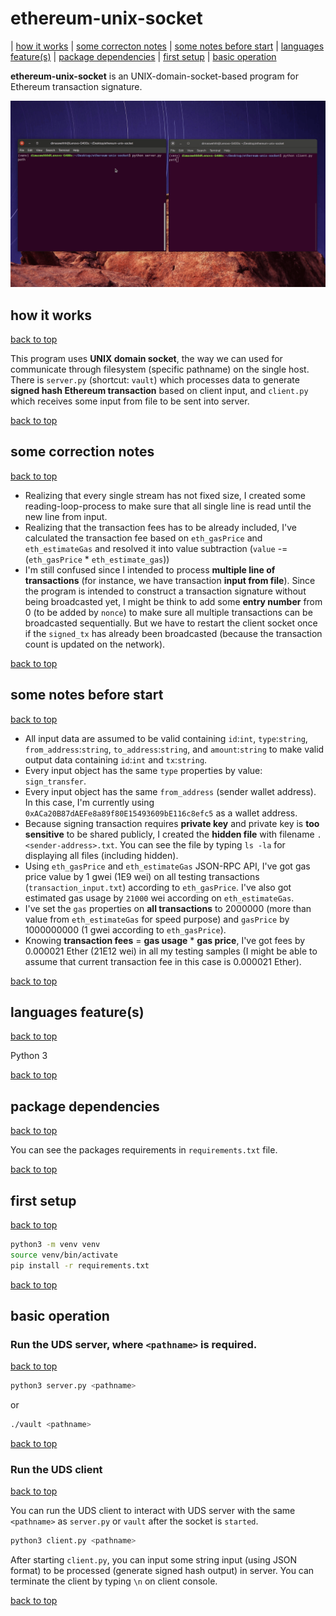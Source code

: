 # ethereum-unix-socket

| [how it works](#how-it-works) | [some correcton notes](#some-correction-notes) | [some notes before start](#some-notes-before-start) | [languages feature(s)](#language-features) | [package dependencies](#package-dependencies) | [first setup](#first-setup) | [basic operation](#basic-operation)

**ethereum-unix-socket** is an UNIX-domain-socket-based program for Ethereum transaction signature.

![ethereum-unix-socket](demo.gif)

## how it works

[back to top](#ethereum-unix-socket)

This program uses **UNIX domain socket**, the way we can used for communicate through filesystem (specific pathname) on the single host. There is `server.py` (shortcut: `vault`) which processes data to generate **signed hash Ethereum transaction** based on client input, and `client.py` which receives some input from file to be sent into server.

[back to top](#ethereum-unix-socket)

## some correction notes

[back to top](#ethereum-unix-socket)

- Realizing that every single stream has not fixed size, I created some reading-loop-process to make sure that all single line is read until the new line from input.
- Realizing that the transaction fees has to be already included, I've calculated the transaction fee based on `eth_gasPrice` and `eth_estimateGas` and resolved it into value subtraction (`value` -= (`eth_gasPrice` * `eth_estimate_gas`))
- I'm still confused since I intended to process **multiple line of transactions** (for instance, we have transaction **input from file**). Since the program is intended to construct a transaction signature without being broadcasted yet, I might be think to add some **entry number** from 0 (to be added by `nonce`) to make sure all multiple transactions can be broadcasted sequentially. But we have to restart the client socket once if the `signed_tx` has already been broadcasted (because the transaction count is updated on the network).

[back to top](#ethereum-unix-socket)

## some notes before start

[back to top](#ethereum-unix-socket)

- All input data are assumed to be valid containing `id`:`int`, `type`:`string`, `from_address`:`string`, `to_address`:`string`, and `amount`:`string` to make valid output data containing `id`:`int` and `tx`:`string`.
- Every input object has the same `type` properties by value: `sign_transfer`.
- Every input object has the same `from_address` (sender wallet address). In this case, I'm currently using `0xACa20B87dAEFe8a89f80E15493609bE116c8efc5` as a wallet address.
- Because signing transaction requires **private key** and private key is **too sensitive** to be shared publicly, I created the **hidden file** with filename `.<sender-address>.txt`. You can see the file by typing `ls -la` for displaying all files (including hidden).
- Using `eth_gasPrice` and `eth_estimateGas` JSON-RPC API, I've got gas price value by 1 gwei (1E9 wei) on all testing transactions (`transaction_input.txt`) according to `eth_gasPrice`. I've also got estimated gas usage by `21000` wei according on `eth_estimateGas`.
- I've set the `gas` properties on **all transactions** to 2000000 (more than value from `eth_estimateGas` for speed purpose) and `gasPrice` by 1000000000 (1 gwei according to `eth_gasPrice`).
- Knowing **transaction fees** = **gas usage** * **gas price**, I've got fees by 0.000021 Ether (21E12 wei) in all my testing samples (I might be able to assume that current transaction fee in this case is 0.000021 Ether).

[back to top](#ethereum-unix-socket)

## languages feature(s)

[back to top](#ethereum-unix-socket)

Python 3

[back to top](#ethereum-unix-socket)

## package dependencies

[back to top](#ethereum-unix-socket)

You can see the packages requirements in `requirements.txt` file.

[back to top](#ethereum-unix-socket)

## first setup

[back to top](#ethereum-unix-socket)

```bash
python3 -m venv venv
source venv/bin/activate
pip install -r requirements.txt
```

[back to top](#ethereum-unix-socket)

## basic operation

### Run the UDS server, where `<pathname>` is required.

[back to top](#ethereum-unix-socket)

```bash
python3 server.py <pathname>
```

or

```bash
./vault <pathname>
```

[back to top](#ethereum-unix-socket)

### Run the UDS client

[back to top](#ethereum-unix-socket)

You can run the UDS client to interact with UDS server with the same `<pathname>` as `server.py` or `vault` after the socket is `started`.

```bash
python3 client.py <pathname>
```

After starting `client.py`, you can input some string input (using JSON format) to be processed (generate signed hash output) in server. You can terminate the client by typing `\n` on client console.

[back to top](#ethereum-unix-socket)